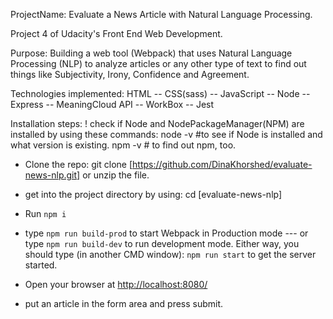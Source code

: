 ProjectName: Evaluate a News Article with Natural Language Processing.

Project 4 of Udacity's Front End Web Development.

Purpose: Building a web tool (Webpack) that uses Natural Language Processing (NLP) to analyze articles or any other type of text to find out things like Subjectivity, Irony, Confidence and Agreement.

Technologies implemented:
HTML -- CSS(sass) -- JavaScript -- Node -- Express -- MeaningCloud API -- WorkBox -- Jest

Installation steps:
! check if Node and NodePackageManager(NPM) are installed by using these commands:
node -v #to see if Node is installed and what version is existing.
npm -v # to find out npm, too.

- Clone the repo: git clone [https://github.com/DinaKhorshed/evaluate-news-nlp.git] or unzip the file.

- get into the project directory by using: cd [evaluate-news-nlp]

- Run `npm i`

- type `npm run build-prod` to start Webpack in Production mode --- or type `npm run build-dev` to run development mode.
Either way, you should type (in another CMD window): `npm run start` to get the server started.

- Open your browser at <http://localhost:8080/>

- put an article in the form area and press submit.
